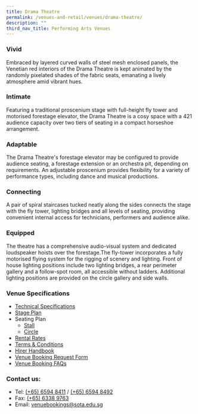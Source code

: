 ```yaml
---
title: Drama Theatre
permalink: /venues-and-retail/venues/drama-theatre/
description: ""
third_nav_title: Performing Arts Venues
---
```

### Vivid

Embraced by layered curved walls of steel mesh enclosed panels, the Venetian red interiors of the Drama Theatre is kept animated by the randomly pixelated shades of the fabric seats, emanating a lively atmosphere amid vibrant hues.  
  

### Intimate

Featuring a traditional proscenium stage with full-height fly tower and motorised forestage elevator, the Drama Theatre is a cosy space with a 421 audience capacity over two tiers of seating in a compact horseshoe arrangement.  
  

### Adaptable

The Drama Theatre's forestage elevator may be configured to provide audience seating, a forestage extension or an orchestra pit, depending on requirements. An adjustable proscenium provides flexibility for a variety of performance types, including dance and musical productions.  
  

### Connecting

A pair of spiral staircases tucked neatly along the sides connects the stage with the fly tower, lighting bridges and all levels of seating, providing convenient internal access for technicians, performers and audience alike.  
  

### Equipped

The theatre has a comprehensive audio-visual system and dedicated loudspeaker hoists over the forestage.The fly-tower incorporates a fully motorised flying system for the rigging of scenery and lighting. Front of house lighting positions include two lighting bridges, a rear perimeter gallery and a follow-spot room, all accessible without ladders. Additional lighting positions are provided on the circle gallery and side walls.

### Venue Specifications

*   [Technical Specifications](/files/technical-specs-drama-theatre.pdf)
*   [Stage Plan](/files/drama-theatre-stage-plan-0317.pdf)
*   Seating Plan
    *   [Stall](/files/seating-plan---drama-theatre---stall.pdf)
    *   [Circle](/files/seating-plan---drama-theatre---circle.pdf)
*   [Rental Rates](/files/drama-theatre-rate-card-19-may-2023.pdf)
*   [Terms & Conditions](/files/performing-arts-venues-terms-and-conditions.pdf)
*   [Hirer Handbook](/files/hirer-handbook-v20211129.pdf)
*   [Venue Booking Request Form](https://forms.gle/u5ysNq3C2BbmFJ4BA)
*   [Venue Booking FAQs](/files/faq-for-sota-venue-bookings.pdf)

### Contact us:


*   Tel: [(+65) 6594 8411](tel:+6565948411) / [(+65) 6594 8492](tel:+6565948492)
*   Fax: [(+65) 6338 9763](tel:+6565949763)
*   Email: [venuebookings@sota.edu.sg](mailto:venuebookings@sota.edu.sg)